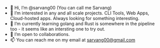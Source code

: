 - 👋 Hi, I’m @sarvang00 (You can call me Sarvang)
- 👀 I’m interested in any and all scale projects. CLI Tools, Web Apps, Cloud-hosted apps. Always looking for something interesting.
- 🌱 I’m currently learning golang and Rust is somewhere in the pipeline too - it seems like an intersting one to try out.
- 💞️ I’m open to collaborations.
- 📫 You can reach me on my email at sarvang00@gmail.com

<!---
sarvang00/sarvang00 is a ✨ special ✨ repository because its `README.md` (this file) appears on your GitHub profile.
You can click the Preview link to take a look at your changes.
--->
